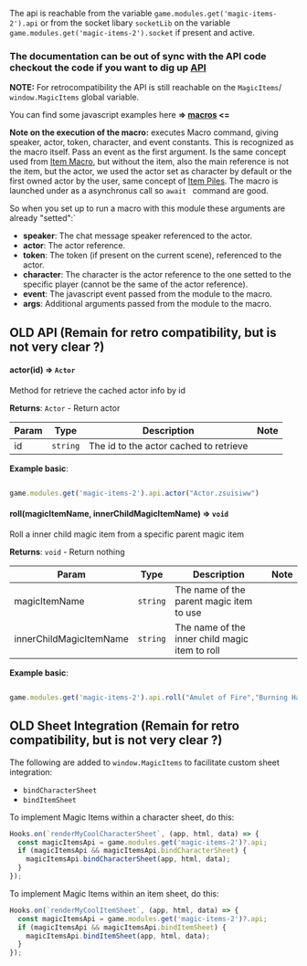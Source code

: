 The api is reachable from the variable `game.modules.get('magic-items-2').api` or from the socket libary `socketLib` on the variable `game.modules.get('magic-items-2').socket` if present and active.

### The documentation can be out of sync with the API code checkout the code if you want to dig up [API](../src/scripts/API/api.js)

**NOTE:** For retrocompatibility the API is still reachable on the `MagicItems`/ `window.MagicItems` global variable.

You can find some javascript examples here **=> [macros](./macros/) <=**

**Note on the execution of the macro:** executes Macro command, giving speaker, actor, token, character, and event constants. This is recognized as the macro itself. Pass an event as the first argument. Is the same concept used from [Item Macro](https://github.com/Foundry-Workshop/Item-Macro/), but without the item, also the main reference is not the item, but the actor, we used the actor set as character by default or the first owned actor by the user, same concept of [Item Piles](https://github.com/fantasycalendar/FoundryVTT-ItemPiles). The macro is launched under as a asynchronus call so  `await ` command are good.

So when you set up to run a macro with this module these arguments are already "setted":`
- **speaker**: The chat message speaker referenced to the actor.
- **actor**: The actor reference.
- **token**: The token (if present on the current scene), referenced to the actor.
- **character**: The character is the actor reference to the one setted to the specific player (cannot be the same of the actor reference).
- **event**: The javascript event passed from the module to the macro.
- **args**: Additional arguments passed from the module to the macro.

## OLD API (Remain for retro compatibility, but is not very clear ?)

#### actor(id) ⇒ <code>Actor</code>

Method for retrieve the cached actor info by id

**Returns**: <code>Actor</code> - Return actor

| Param | Type | Description | Note |
| --- | --- | --- | --- |
| id | <code>string</code> | The id to the actor cached to retrieve | |

**Example basic**:

```javascript

game.modules.get('magic-items-2').api.actor("Actor.zsuisiww")

```

#### roll(magicItemName, innerChildMagicItemName)  ⇒ <code>void</code>

Roll a inner child magic item from a specific parent magic item

**Returns**: <code>void</code> - Return nothing

| Param | Type | Description | Note |
| --- | --- | --- | --- |
| magicItemName | <code>string</code> | The name of the parent magic item to use | |
| innerChildMagicItemName | <code>string</code> | The name of the inner child magic item to roll | |

**Example basic**:

```javascript

game.modules.get('magic-items-2').api.roll("Amulet of Fire","Burning Hands");

```

## OLD Sheet Integration (Remain for retro compatibility, but is not very clear ?)

The following are added to `window.MagicItems` to facilitate custom sheet integration:
- `bindCharacterSheet`
- `bindItemSheet`

To implement Magic Items within a character sheet, do this:
```js
Hooks.on(`renderMyCoolCharacterSheet`, (app, html, data) => {
  const magicItemsApi = game.modules.get('magic-items-2')?.api;
  if (magicItemsApi && magicItemsApi.bindCharacterSheet) {
    magicItemsApi.bindCharacterSheet(app, html, data);
  }
});
```

To implement Magic Items within an item sheet, do this:

```js
Hooks.on(`renderMyCoolItemSheet`, (app, html, data) => {
  const magicItemsApi = game.modules.get('magic-items-2')?.api;
  if (magicItemsApi && magicItemsApi.bindItemSheet) {
    magicItemsApi.bindItemSheet(app, html, data);
  }
});
```
